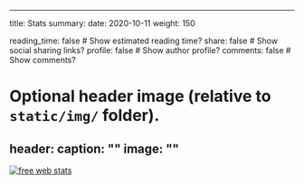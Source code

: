
---
title: Stats
summary:
date: 2020-10-11
weight: 150

reading_time: false  # Show estimated reading time?
share: false  # Show social sharing links?
profile: false  # Show author profile?
comments: false  # Show comments?



# Optional header image (relative to `static/img/` folder).
header:
  caption: ""
  image: ""
---





<!-- Start of StatCounter Code for Default Guide -->
<script type="text/javascript">
var sc_project=8360218;
var sc_invisible=0;
var sc_security="35357c7d";
</script>
<script type="text/javascript"
src="http://www.statcounter.com/counter/counter.js"></script>
<noscript><div class="statcounter"><a title="free web stats"
href="http://statcounter.com/free-web-stats/" target="_blank"><img
class="statcounter" src="http://c.statcounter.com/8360218/0/35357c7d/0/"
alt="free web stats"></a></div></noscript>
<!-- End of StatCounter Code for Default Guide -->